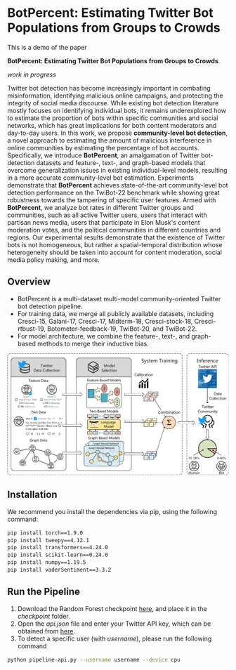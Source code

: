 # BotPercent: Estimating Twitter Bot Populations from Groups to Crowds

This is a demo of the paper

**BotPercent: Estimating Twitter Bot Populations from Groups to Crowds**.
<!-- [BotPercent: Estimating Twitter Bot Populations from Groups to Crowds][paper].

[paper]: https://arxiv.org/pdf/2106.06935.pdf -->
*work in progress*

Twitter bot detection has become increasingly important in combating misinformation, identifying malicious online campaigns, and protecting the integrity of social media discourse. While existing bot detection literature mostly focuses on identifying individual bots, it remains underexplored how to estimate the proportion of bots within specific communities and social networks, which has great implications for both content moderators and day-to-day users. In this work, we propose **community-level bot detection**, a novel approach to estimating the amount of malicious interference in online communities by estimating the percentage of bot accounts. Specifically, we introduce **BotPercent**, an amalgamation of Twitter bot-detection datasets and feature-, text-, and graph-based models that overcome generalization issues in existing individual-level models, resulting in a more accurate community-level bot estimation. Experiments demonstrate that **BotPercent** achieves state-of-the-art community-level bot detection performance on the TwiBot-22 benchmark while showing great robustness towards the tampering of specific user features. Armed with **BotPercent**, we analyze bot rates in different Twitter groups and communities, such as all active Twitter users, users that interact with partisan news media, users that participate in Elon Musk's content moderation votes, and the political communities in different countries and regions. Our experimental results demonstrate that the existence of Twitter bots is not homogeneous, but rather a spatial-temporal distribution whose heterogeneity should be taken into account for content moderation, social media policy making, and more.

## Overview ##

* BotPercent is a multi-dataset multi-model community-oriented Twitter bot detection pipeline. 
* For training data, we merge all publicly available datasets, including Cresci-15, Galani-17, Cresci-17, Midterm-18, Cresci-stock-18, Cresci-rtbust-19, Botometer-feedback-19, TwiBot-20, and TwiBot-22.
* For model architecture, we combine the feature-, text-, and graph-based methods to merge their inductive bias.

![BotPercent](asset/overview.png)

## Installation ##
We recommend you install the dependencies via pip, using the following command:

```bash
pip install torch==1.9.0
pip install tweepy==4.12.1
pip install transformers==4.24.0
pip install scikit-learn==0.24.0
pip install numpy==1.19.5
pip install vaderSentiment==3.3.2
```

## Run the Pipeline ##
1. Download the Random Forest checkpoint [here](https://drive.google.com/file/d/1-sZXntdHimn6cq8WpGWMBAmpnENgWJKq/view?usp=sharing), and place it in the *checkpoint* folder.
2. Open the *api.json* file and enter your Twitter API key, which can be obtained from [here](https://developer.twitter.com/en/docs/twitter-api).
3. To detect a specific user (with *username*), please run the following command

```bash
python pipeline-api.py --username username --device cpu
```


